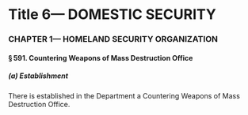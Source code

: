 
# Title 6— DOMESTIC SECURITY
### CHAPTER 1— HOMELAND SECURITY ORGANIZATION
#### § 591. Countering Weapons of Mass Destruction Office
##### (a) Establishment

There is established in the Department a Countering Weapons of Mass Destruction Office.
